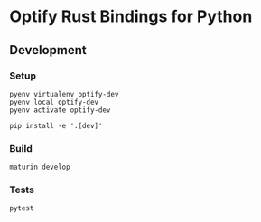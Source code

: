 # Optify Rust Bindings for Python

## Development

### Setup

```shell
pyenv virtualenv optify-dev
pyenv local optify-dev
pyenv activate optify-dev

pip install -e '.[dev]'
```

### Build

```shell
maturin develop
```

### Tests

```shell
pytest
```
